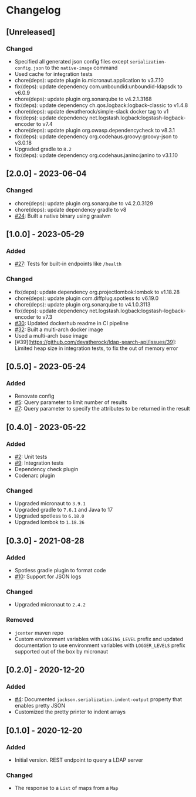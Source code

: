 # Changelog

## [Unreleased]
### Changed
- Specified all generated json config files except `serialization-config.json` to the `native-image` command
- Used cache for integration tests
- chore(deps): update plugin io.micronaut.application to v3.7.10
- fix(deps): update dependency com.unboundid:unboundid-ldapsdk to v6.0.9
- chore(deps): update plugin org.sonarqube to v4.2.1.3168
- fix(deps): update dependency ch.qos.logback:logback-classic to v1.4.8
- chore(deps): update devatherock/simple-slack docker tag to v1
- fix(deps): update dependency net.logstash.logback:logstash-logback-encoder to v7.4
- chore(deps): update plugin org.owasp.dependencycheck to v8.3.1
- fix(deps): update dependency org.codehaus.groovy:groovy-json to v3.0.18
- Upgraded gradle to `8.2`
- fix(deps): update dependency org.codehaus.janino:janino to v3.1.10

## [2.0.0] - 2023-06-04
### Changed
- chore(deps): update plugin org.sonarqube to v4.2.0.3129
- chore(deps): update dependency gradle to v8
- [#24](https://github.com/devatherock/ldap-search-api/issues/24): Built a native binary using graalvm

## [1.0.0] - 2023-05-29
### Added
- [#27](https://github.com/devatherock/ldap-search-api/issues/27): Tests for built-in endpoints like `/health`

### Changed
- fix(deps): update dependency org.projectlombok:lombok to v1.18.28
- chore(deps): update plugin com.diffplug.spotless to v6.19.0
- chore(deps): update plugin org.sonarqube to v4.1.0.3113
- fix(deps): update dependency net.logstash.logback:logstash-logback-encoder to v7.3
- [#30](https://github.com/devatherock/ldap-search-api/issues/30): Updated dockerhub readme in CI pipeline
- [#32](https://github.com/devatherock/ldap-search-api/issues/32): Built a multi-arch docker image
- Used a multi-arch base image
- [#39](https://github.com/devatherock/ldap-search-api/issues/39]: Limited heap size in integration tests, to fix the out of memory error

## [0.5.0] - 2023-05-24
### Added
- Renovate config
- [#5](https://github.com/devatherock/ldap-search-api/issues/5): Query parameter to limit number of results
- [#7](https://github.com/devatherock/ldap-search-api/issues/7): Query parameter to specify the attributes to be returned in the result

## [0.4.0] - 2023-05-22
### Added
- [#2](https://github.com/devatherock/ldap-search-api/issues/2): Unit tests
- [#9](https://github.com/devatherock/ldap-search-api/issues/9): Integration tests
- Dependency check plugin
- Codenarc plugin

### Changed
- Upgraded micronaut to `3.9.1`
- Upgraded gradle to `7.6.1` and Java to 17
- Upgraded spotless to `6.18.0`
- Upgraded lombok to `1.18.26`

## [0.3.0] - 2021-08-28
### Added
- Spotless gradle plugin to format code
- [#10](https://github.com/devatherock/ldap-search-api/issues/10): Support for JSON logs

### Changed
- Upgraded micronaut to `2.4.2`

### Removed
- `jcenter` maven repo
- Custom environment variables with `LOGGING_LEVEL` prefix and updated documentation to use environment variables 
with `LOGGER_LEVELS` prefix supported out of the box by micronaut

## [0.2.0] - 2020-12-20
### Added
- [#4](https://github.com/devatherock/ldap-search-api/issues/4): Documented `jackson.serialization.indent-output` property that enables pretty JSON
- Customized the pretty printer to indent arrays

## [0.1.0] - 2020-12-20
### Added
- Initial version. REST endpoint to query a LDAP server

### Changed
- The response to a `List` of maps from a `Map`
